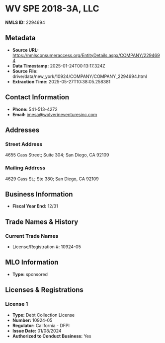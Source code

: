 # WV SPE 2018-3A, LLC

**NMLS ID:** 2294694

## Metadata
- **Source URL:** https://nmlsconsumeraccess.org/EntityDetails.aspx/COMPANY/2294694
- **Data Timestamp:** 2025-01-24T00:13:17.324Z
- **Source File:** drive/data/new_york/10924/COMPANY/COMPANY_2294694.html
- **Extraction Time:** 2025-05-27T10:38:05.258381

## Contact Information
- **Phone:** 541-513-4272
- **Email:** jmesa@wolverineventuresinc.com

## Addresses
### Street Address
4655 Cass Street; Suite 304; San Diego, CA 92109

### Mailing Address
4629 Cass St.; Ste 380; San Diego, CA 92109

## Business Information
- **Fiscal Year End:** 12/31

## Trade Names & History
### Current Trade Names
- License/Registration #: 10924-05

## MLO Information
- **Type:** sponsored

## Licenses & Registrations

### License 1
- **Type:** Debt Collection License
- **Number:** 10924-05
- **Regulator:** California - DFPI
- **Issue Date:** 01/08/2024
- **Authorized to Conduct Business:** Yes

